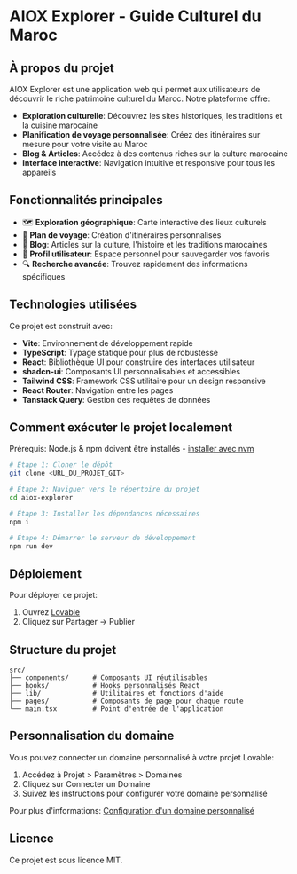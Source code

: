 
# AIOX Explorer - Guide Culturel du Maroc

## À propos du projet

AIOX Explorer est une application web qui permet aux utilisateurs de découvrir le riche patrimoine culturel du Maroc. Notre plateforme offre:

- **Exploration culturelle**: Découvrez les sites historiques, les traditions et la cuisine marocaine
- **Planification de voyage personnalisée**: Créez des itinéraires sur mesure pour votre visite au Maroc
- **Blog & Articles**: Accédez à des contenus riches sur la culture marocaine
- **Interface interactive**: Navigation intuitive et responsive pour tous les appareils

## Fonctionnalités principales

- 🗺️ **Exploration géographique**: Carte interactive des lieux culturels 
- 🧳 **Plan de voyage**: Création d'itinéraires personnalisés
- 📝 **Blog**: Articles sur la culture, l'histoire et les traditions marocaines
- 👤 **Profil utilisateur**: Espace personnel pour sauvegarder vos favoris
- 🔍 **Recherche avancée**: Trouvez rapidement des informations spécifiques

## Technologies utilisées

Ce projet est construit avec:

- **Vite**: Environnement de développement rapide
- **TypeScript**: Typage statique pour plus de robustesse
- **React**: Bibliothèque UI pour construire des interfaces utilisateur
- **shadcn-ui**: Composants UI personnalisables et accessibles
- **Tailwind CSS**: Framework CSS utilitaire pour un design responsive
- **React Router**: Navigation entre les pages
- **Tanstack Query**: Gestion des requêtes de données

## Comment exécuter le projet localement

Prérequis: Node.js & npm doivent être installés - [installer avec nvm](https://github.com/nvm-sh/nvm#installing-and-updating)

```sh
# Étape 1: Cloner le dépôt
git clone <URL_DU_PROJET_GIT>

# Étape 2: Naviguer vers le répertoire du projet
cd aiox-explorer

# Étape 3: Installer les dépendances nécessaires
npm i

# Étape 4: Démarrer le serveur de développement
npm run dev
```

## Déploiement

Pour déployer ce projet:

1. Ouvrez [Lovable](https://lovable.dev/projects/e42ab9ba-3615-467a-aee2-0c67c0d88c67)
2. Cliquez sur Partager -> Publier

## Structure du projet

```
src/
├── components/      # Composants UI réutilisables
├── hooks/           # Hooks personnalisés React
├── lib/             # Utilitaires et fonctions d'aide
├── pages/           # Composants de page pour chaque route
└── main.tsx         # Point d'entrée de l'application
```

## Personnalisation du domaine

Vous pouvez connecter un domaine personnalisé à votre projet Lovable:

1. Accédez à Projet > Paramètres > Domaines
2. Cliquez sur Connecter un Domaine
3. Suivez les instructions pour configurer votre domaine personnalisé

Pour plus d'informations: [Configuration d'un domaine personnalisé](https://docs.lovable.dev/tips-tricks/custom-domain#step-by-step-guide)

## Licence

Ce projet est sous licence MIT.
